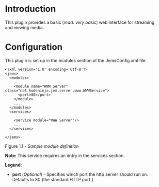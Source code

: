 # Introduction #

This plugin provides a basic (_read: very basic_) web interface for streaming and viewing media.

# Configuration #

This plugin is set up in the modules section of the JemsConfig.xml file.

```
<?xml version='1.0' encoding='utf-8'?> 
<jems>
  <modules>
    ...
    <module name="WWW Server" class="net.kodeninja.jem.server.www.WWWService">
      <port>80</port>
    </module>
    ...
  </modules>
  <services>
    ...
    <service module="WWW Server"/>
    ...
  </services>
  ...
</jems>
```
Figure 1.1 - _Sample module definition_

**Note:** This service requires an entry in the services section.

**Legend:**
  * **port** (_Optional_) - Specifies which port the http server should run on. Defaults to 80 (the standard HTTP port.)
